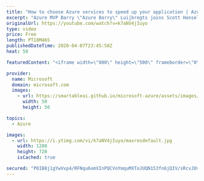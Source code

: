 ```yaml
---
title: "How to choose Azure services to speed up your application | Azure Friday"
excerpt: "Azure MVP Barry \"Azure Barry\" Luijbregts joins Scott Hanselman to outline how you can choose the right Azure services to speed up your application.  1:00 - Presentation  Azure services https://aka.ms/azfr/625/01  Pluralsight course: Microsoft Azure for Developers: What to Use When (paywall) https://aka.ms/azfr/625/02"
originalUrl: https://youtube.com/watch?v=k7aNV4jIuyo
type: video
price: Free
length: PT18M46S
publishedDateTime: 2020-04-07T23:45:58Z
heat: 50

featuredContent: "<iframe width=\"800\" height=\"500\" frameborder=\"0\" src=\"https://www.youtube.com/embed/k7aNV4jIuyo\" allow=\"accelerometer; autoplay; encrypted-media; gyroscope; picture-in-picture\" allowfullscreen></iframe>"

provider:
  name: Microsoft
  domain: microsoft.com
  images:
    - url: https://smartableai.github.io/microsoft-azure/assets/images/organizations/microsoft.com-50x50.jpg
      width: 50
      height: 50

topics:
  - Azure

images:
  - url: https://i.ytimg.com/vi/k7aNV4jIuyo/maxresdefault.jpg
    width: 1280
    height: 720
    isCached: true

secured: "P0IB8j1gYwVvp4/RFNqu6omXInPQCVoYmquMXToJUQN153fn6jQIV/sRcvJOvb5UPMTeitVm9LoVkp//tQhfkNHcdpkXTsYVg0uwn6JEZHzQAZn7kRNIMV1aDZo2oTC7nnV87mBDPX1x0j8NS1qrCxy3o7oZtO7AhN5Sg8bzClkmyEXPNu0bp/o2YQejMJlnOubSYJfogPXEgSuwlMcyXfv0wZhfCBbDmM5/Zt440jc9oE1hzxNTySr+uGeVtQyTfm2pDlFTvSht/1DpOSKZRfyd4neRjyFKV3tZSiekDXzWEbm7ibbWsDYBTuqw55fALFpdypGseLyAeFSoEAlNc2Nbxv2xiFODPhNyhvbcaF3e7kaeB+sOIhM6ukVeX7Iu7fKVZwfNxXP2j5bP7bVLx2UUoAYweOJK4StTjIWyIWg=;p75W8gJ7OjK1EV8QCmooDg=="
---
```


